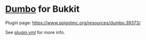 # [Dumbo](https://github.com/sweepyoface/dumbo) for Bukkit

Plugin page: https://www.spigotmc.org/resources/dumbo.39373/

See [plugin.yml](https://github.com/sweepyoface/dumbo-bukkit/blob/master/plugin.yml) for more info.